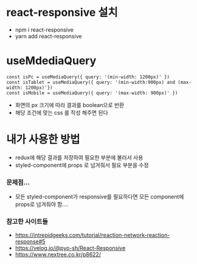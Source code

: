 # react-responsive 설치
 - npm i react-responsive
 - yarn add react-responsive

# useMdediaQuery
```
const isPc = useMediaQuery({ query: '(min-width: 1200px)' })
const isTablet = useMediaQuery({ query: '(min-width:900px) and (max-width: 1200px)'})
const isMobile = useMediaQuery({ query: '(max-width: 900px)' })
```
 - 화면의 px 크기에 따라 결과를 boolean으로 반환
 - 해당 조건에 맞는 css 를 작성 해주면 된다

# 내가 사용한 방법
 - redux에 해당 결과를 저장하여 필요한 부분에 불러서 사용
 - styled-component에 props 로 넘겨줘서 필요 부분을 수정
 ### 문제점...
   - 모든 styled-component가 responsive를 필요하다면 모든 component에 props로 넘겨줘야 함....

### 참고한 사이트들
 - https://intrepidgeeks.com/tutorial/reaction-network-reaction-response#5
 - https://velog.io/@pyo-sh/React-Responsive
 - https://www.nextree.co.kr/p8622/